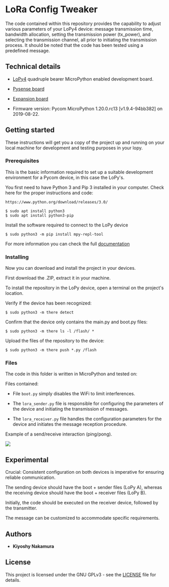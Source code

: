 # LoRa Config Tweaker


The code contained within this repository provides the capability to adjust various parameters of your LoPy4 device: message transmission time, bandwidth allocation, setting the transmission power (tx_power), and selecting the transmission channel, all prior to initiating the transmission process. It should be noted that the code has been tested using a predefined message.

## Technical details

* [LoPy4](https://pycom.io/product/lopy4/) quadruple bearer MicroPython enabled development board. 

* [Pysense board](https://pycom.io/product/pysense-2-0-x/)

* [Expansion board](https://docs.pycom.io/datasheets/expansionboards/expansion3/)

* Firmware version: Pycom MicroPython 1.20.0.rc13 [v1.9.4-94bb382] on 2019-08-22.


## Getting started

These instructions will get you a copy of the project up and running on your local machine for development and testing purposes in your lopy.


### Prerequisites

This is the basic information required to set up a suitable development environment for a Pycom device, in this case the LoPy's.

You first need to have Python 3 and Pip 3 installed in your computer. Check here for the proper instructions and code:
```
https://www.python.org/download/releases/3.0/

$ sudo apt install python3
$ sudo apt install python3-pip
```

Install the software required to connect to the LoPy device
```
$ sudo python3 -m pip install mpy-repl-tool
```

For more information you can check the full [documentation](https://docs.pycom.io/)


### Installing

Now you can download and install the project in your devices.

First download the .ZIP, extract it in your machine.

To install the repository in the LoPy device, open a terminal on the project's location.

Verify if the device has been recognized:
```
$ sudo python3 -m there detect
```

Confirm that the device only contains the main.py and boot.py files:
```
$ sudo python3 -m there ls -l /flash/ *
```

Upload the files of the repository to the device:
```
$ sudo python3 -m there push *.py /flash
```

### Files

The code in this folder is written in MicroPython and tested on:

Files contained:

* File `boot.py` simply disables the WiFi to limit interferences.

* The `lora_sender.py` file is responsible for configuring the parameters of the device and initiating the transmission of messages. 

* The `lora_receiver.py` file handles the configuration parameters for the device and initiates the message reception procedure.


Example of a send/receive interaction (ping/pong).

![](Img/ping-pong.png)


## Experimental

Crucial: Consistent configuration on both devices is imperative for ensuring reliable communication.

The sending device should have the boot + sender files (LoPy A), whereas the receiving device should have the boot + receiver files (LoPy B).

Initially, the code should be executed on the receiver device, followed by the transmitter.

The message can be customized to accommodate specific requirements.



## Authors

* **Kiyoshy Nakamura**

## License

This project is licensed under the GNU GPLv3 - see the [LICENSE](LICENSE) file for details.
